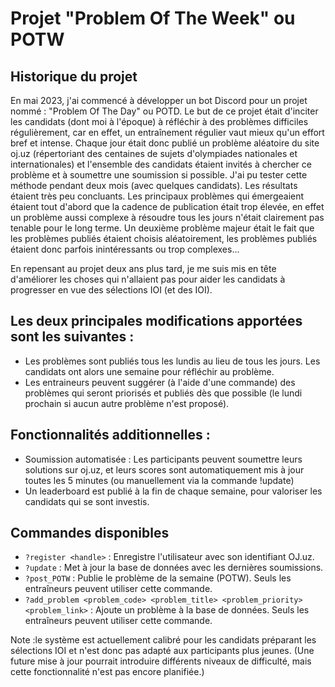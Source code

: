 # Projet "Problem Of The Week" ou POTW


## Historique du projet

En mai 2023, j'ai commencé à développer un bot Discord pour un projet nommé : "Problem Of The Day" ou POTD. Le but de ce projet était d'inciter les candidats (dont moi à l'époque) à réfléchir à des problèmes difficiles régulièrement, car en effet, un entraînement régulier vaut mieux qu'un effort bref et intense. Chaque jour était donc publié un problème aléatoire du site oj.uz (répertoriant des centaines de sujets d'olympiades nationales et internationales) et l'ensemble des candidats étaient invités à chercher ce problème et à soumettre une soumission si possible. J'ai pu tester cette méthode pendant deux mois (avec quelques candidats). Les résultats étaient très peu concluants. Les principaux problèmes qui émergeaient étaient tout d'abord que la cadence de publication était trop élevée, en effet un problème aussi complexe à résoudre tous les jours n'était clairement pas tenable pour le long terme. Un deuxième problème majeur était le fait que les problèmes publiés étaient choisis aléatoirement, les problèmes publiés étaient donc parfois inintéressants ou trop complexes...

En repensant au projet deux ans plus tard, je me suis mis en tête d'améliorer les choses qui n'allaient pas pour aider les candidats à progresser en vue des sélections IOI (et des IOI). 

## Les deux principales modifications apportées sont les suivantes :
- Les problèmes sont publiés tous les lundis au lieu de tous les jours. Les candidats ont alors une semaine pour réfléchir au problème.
- Les entraineurs peuvent suggérer (à l'aide d'une commande) des problèmes qui seront priorisés et publiés dès que possible (le lundi prochain si aucun autre problème n'est proposé).

## Fonctionnalités additionnelles :
- Soumission automatisée : Les participants peuvent soumettre leurs solutions sur oj.uz, et leurs scores sont automatiquement mis à jour toutes les 5 minutes (ou manuellement via la commande !update)
- Un leaderboard est publié à la fin de chaque semaine, pour valoriser les candidats qui se sont investis.

## Commandes disponibles

- `?register <handle>` : Enregistre l'utilisateur avec son identifiant OJ.uz.
- `?update` : Met à jour la base de données avec les dernières soumissions.
- `?post_POTW` : Publie le problème de la semaine (POTW). Seuls les entraîneurs peuvent utiliser cette commande.
- `?add_problem <problem_code> <problem_title> <problem_priority> <problem_link>` : Ajoute un problème à la base de données. Seuls les entraîneurs peuvent utiliser cette commande.

Note :le système est actuellement calibré pour les candidats préparant les sélections IOI et n'est donc pas adapté aux participants plus jeunes.
(Une future mise à jour pourrait introduire différents niveaux de difficulté, mais cette fonctionnalité n'est pas encore planifiée.)